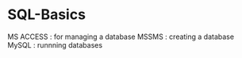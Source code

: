 # SQL-Basics


MS ACCESS : for managing a database
MSSMS     : creating a database
MySQL     : runnning databases